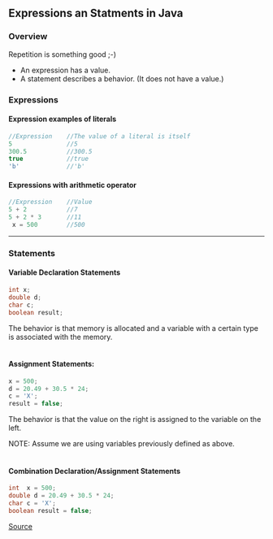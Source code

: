 ## Expressions an Statments in Java
### Overview
Repetition is something good ;-)

* An expression has a value.
* A statement describes a behavior. (It does not have a value.)

### Expressions
#### Expression examples of literals
```java
//Expression    //The value of a literal is itself
5               //5	
300.5           //300.5
true            //true
'b'             //'b'
```

#### Expressions with arithmetic operator
```java
//Expression    //Value
5 + 2           //7
5 + 2 * 3       //11
 x = 500        //500 
```

---   

### Statements
#### Variable Declaration Statements  
```java
int x;  
double d;  
char c;  
boolean result;
```
The behavior is that memory is allocated and a variable with a certain type is associated with the memory.
<br><br>  
#### Assignment Statements:
```java
x = 500;
d = 20.49 + 30.5 * 24;
c = 'X';
result = false;
 ```
 
The behavior is that the value on the right is assigned to the variable on the left.

NOTE: Assume we are using variables previously defined as above.
<br><br>
#### Combination Declaration/Assignment Statements
```java
int  x = 500;
double d = 20.49 + 30.5 * 24;
char c = 'X';
boolean result = false;
```
  
[Source](http://www.seas.upenn.edu/~pfpcse/java/Exercises/expressionsStatements.html)